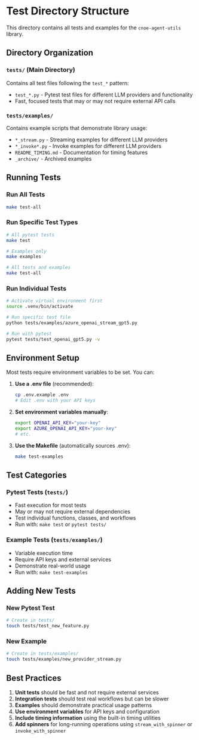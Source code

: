# Test Directory Structure

This directory contains all tests and examples for the `cnoe-agent-utils` library.

## Directory Organization

### `tests/` (Main Directory)
Contains all test files following the `test_*` pattern:
- `test_*.py` - Pytest test files for different LLM providers and functionality
- Fast, focused tests that may or may not require external API calls

### `tests/examples/`
Contains example scripts that demonstrate library usage:
- `*_stream.py` - Streaming examples for different LLM providers
- `*_invoke*.py` - Invoke examples for different LLM providers
- `README_TIMING.md` - Documentation for timing features
- `_archive/` - Archived examples

## Running Tests

### Run All Tests
```bash
make test-all
```

### Run Specific Test Types
```bash
# All pytest tests
make test

# Examples only
make examples

# All tests and examples
make test-all
```

### Run Individual Tests
```bash
# Activate virtual environment first
source .venv/bin/activate

# Run specific test file
python tests/examples/azure_openai_stream_gpt5.py

# Run with pytest
pytest tests/test_openai_gpt5.py -v
```

## Environment Setup

Most tests require environment variables to be set. You can:

1. **Use a .env file** (recommended):
   ```bash
   cp .env.example .env
   # Edit .env with your API keys
   ```

2. **Set environment variables manually**:
   ```bash
   export OPENAI_API_KEY="your-key"
   export AZURE_OPENAI_API_KEY="your-key"
   # etc.
   ```

3. **Use the Makefile** (automatically sources .env):
   ```bash
   make test-examples
   ```

## Test Categories

### Pytest Tests (`tests/`)
- Fast execution for most tests
- May or may not require external dependencies
- Test individual functions, classes, and workflows
- Run with: `make test` or `pytest tests/`

### Example Tests (`tests/examples/`)
- Variable execution time
- Require API keys and external services
- Demonstrate real-world usage
- Run with: `make test-examples`

## Adding New Tests

### New Pytest Test
```bash
# Create in tests/
touch tests/test_new_feature.py
```

### New Example
```bash
# Create in tests/examples/
touch tests/examples/new_provider_stream.py
```

## Best Practices

1. **Unit tests** should be fast and not require external services
2. **Integration tests** should test real workflows but can be slower
3. **Examples** should demonstrate practical usage patterns
4. **Use environment variables** for API keys and configuration
5. **Include timing information** using the built-in timing utilities
6. **Add spinners** for long-running operations using `stream_with_spinner` or `invoke_with_spinner`
